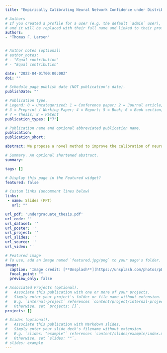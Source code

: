 ```yaml
---
title: "Empirically Calibrating Neural Network Confidence under Distribution Shift"

# Authors
# If you created a profile for a user (e.g. the default `admin` user), write the username (folder name) here 
# and it will be replaced with their full name and linked to their profile.
authors:
- "Thomas F. Larsen"


# Author notes (optional)
# author_notes:
# - "Equal contribution"
# - "Equal contribution"

date: "2022-04-01T00:00:00Z"
doi: ""

# Schedule page publish date (NOT publication's date).
publishDate: ""

# Publication type.
# Legend: 0 = Uncategorized; 1 = Conference paper; 2 = Journal article;
# 3 = Preprint / Working Paper; 4 = Report; 5 = Book; 6 = Book section;
# 7 = Thesis; 8 = Patent
publication_types: ["7"]

# Publication name and optional abbreviated publication name.
publication: 
publication_short: 

abstract: We propose a novel method to improve the calibration of neural networks under distribution shift. This method involves including an expected calibration error (ECE) term in the loss function in addition to a normal cross entropy term. We implement and evaluate this method on a variety of distribution shifts using the MNIST and CIFAR datasets as our training sets. We create a custom scale to measure the intensity of different shifts with intensities ranging from 1-10. The proposed solution significantly outperforms a baseline model. We evaluate these models on each shift and each intensity. On CIFAR-10, our method achieves an overall average of .065 test ECE, significantly outperforming the baseline model, which achieves .234 ECE. 

# Summary. An optional shortened abstract.
summary: 

tags: []

# Display this page in the Featured widget?
featured: false

# Custom links (uncomment lines below)
links:
 - name: Slides (PPT)
   url: ""

url_pdf: 'undergraduate_thesis.pdf'
url_code: ''
url_dataset: ''
url_poster: ''
url_project: ''
url_slides: ''
url_source: ''
url_video: ''

# Featured image
# To use, add an image named `featured.jpg/png` to your page's folder. 
image:
  caption: 'Image credit: [**Unsplash**](https://unsplash.com/photos/pLCdAaMFLTE)'
  focal_point: ""
  preview_only: false

# Associated Projects (optional).
#   Associate this publication with one or more of your projects.
#   Simply enter your project's folder or file name without extension.
#   E.g. `internal-project` references `content/project/internal-project/index.md`.
#   Otherwise, set `projects: []`.
projects: []

# Slides (optional).
#   Associate this publication with Markdown slides.
#   Simply enter your slide deck's filename without extension.
#   E.g. `slides: "example"` references `content/slides/example/index.md`.
#   Otherwise, set `slides: ""`.
# slides: example
---
```

